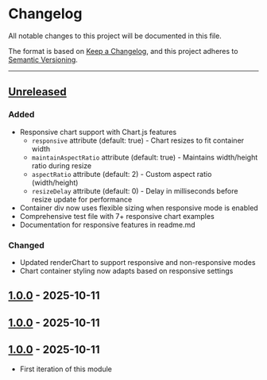 # Changelog

All notable changes to this project will be documented in this file.

The format is based on [Keep a Changelog](https://keepachangelog.com/en/1.0.0/),
and this project adheres to [Semantic Versioning](https://semver.org/spec/v2.0.0.html).

* * *

## [Unreleased]

### Added
- Responsive chart support with Chart.js features
  - `responsive` attribute (default: true) - Chart resizes to fit container width
  - `maintainAspectRatio` attribute (default: true) - Maintains width/height ratio during resize
  - `aspectRatio` attribute (default: 2) - Custom aspect ratio (width/height)
  - `resizeDelay` attribute (default: 0) - Delay in milliseconds before resize update for performance
- Container div now uses flexible sizing when responsive mode is enabled
- Comprehensive test file with 7+ responsive chart examples
- Documentation for responsive features in readme.md

### Changed
- Updated renderChart to support responsive and non-responsive modes
- Chart container styling now adapts based on responsive settings

## [1.0.0] - 2025-10-11

## [1.0.0] - 2025-10-11

## [1.0.0] - 2025-10-11

- First iteration of this module

[unreleased]: https://github.com/ortus-boxlang/bx-charts/compare/v1.0.0...HEAD
[1.0.0]: https://github.com/ortus-boxlang/bx-charts/compare/v1.0.0...v1.0.0
